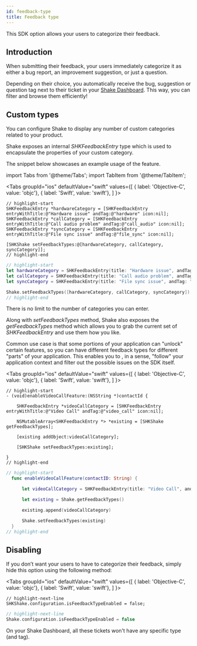```yaml
---
id: feedback-type
title: Feedback type
---
```

This SDK option allows your users to categorize their feedback.

## Introduction

When submitting their feedback, your users immediately categorize it as either a bug report, an improvement suggestion, or just a question.

Depending on their choice, you automatically receive the <span class="tag-button pink-tag-button">bug</span>, <span class="tag-button pink-tag-button">suggestion</span> or <span class="tag-button pink-tag-button">question</span> tag next to their ticket in your [Shake Dashboard](https://app.shakebugs.com). This way, you can filter and browse them efficiently!

## Custom types

You can configure Shake to display any number of custom categories related to your product.

Shake exposes an internal *SHKFeedbackEntry* type which is used to encapsulate the properties of your custom category.

The snippet below showcases an example usage of the feature. 

import Tabs from '@theme/Tabs';
import TabItem from '@theme/TabItem';

<Tabs
  groupId="ios"
  defaultValue="swift"
  values={[
  { label: 'Objective-C', value: 'objc'},
    { label: 'Swift', value: 'swift'},
  ]
}>

<TabItem value="objc">

```objc title="AppDelegate.m"
// highlight-start
SHKFeedbackEntry *hardwareCategory = [SHKFeedbackEntry entryWithTitle:@"Hardware issue" andTag:@"hardware" icon:nil];
SHKFeedbackEntry *callCategory = [SHKFeedbackEntry entryWithTitle:@"Call audio problem" andTag:@"call_audio" icon:nil];
SHKFeedbackEntry *syncCategory = [SHKFeedbackEntry entryWithTitle:@"File sync issue" andTag:@"file_sync" icon:nil];

[SHKShake setFeedbackTypes:@[hardwareCategory, callCategory, syncCategory]];  
// highlight-end
```

</TabItem>

<TabItem value="swift">

```swift title="AppDelegate.swift"
// highlight-start
let hardwareCategory = SHKFeedbackEntry(title: "Hardware issue", andTag: "hardware", icon: hardwareIssueIcon)
let callCategory = SHKFeedbackEntry(title: "Call audio problem", andTag: "call_audio", icon: nil)
let syncCategory = SHKFeedbackEntry(title: "File sync issue", andTag: "file_sync", icon: nil)

Shake.setFeedbackTypes([hardwareCategory, callCategory, syncCategory])
// highlight-end
```

</TabItem>

</Tabs>

There is no limit to the number of categories you can enter.

Along with *setFeedbackTypes* method, Shake also exposes the *getFeedbackTypes* method which allows you to 
grab the current set of *SHKFeedbackEntry* and use them how you like.

Common use case is that some portions of your application can "unlock" certain features, so you can have different feedback types for different "parts" of 
your application. This enables you to , in a sense, "follow" your application context and filter out the possible issues on the SDK itself.

<Tabs
  groupId="ios"
  defaultValue="swift"
  values={[
  { label: 'Objective-C', value: 'objc'},
    { label: 'Swift', value: 'swift'},
  ]
}>

<TabItem value="objc">

```objc title="NetworkService.m"
// highlight-start
- (void)enableVideoCallFeature:(NSString *)contactId {

    SHKFeedbackEntry *videoCallCategory = [SHKFeedbackEntry entryWithTitle:@"Video Call" andTag:@"video_call" icon:nil];

    NSMutableArray<SHKFeedbackEntry *> *existing = [SHKShake getFeedbackTypes];

    [existing addObject:videoCallCategory];

    [SHKShake setFeedbackTypes:existing];

}
// highlight-end
```

</TabItem>

<TabItem value="swift">

```swift title="NetworkService.swift"
// highlight-start  
  func enableVideoCallFeature(contactID: String) {

      let videoCallCategory = SHKFeedbackEntry(title: "Video Call", andTag: "video_call", icon: nil)

      let existing = Shake.getFeedbackTypes()

      existing.append(videoCallCategory)

      Shake.setFeedbackTypes(existing)
  }
// highlight-end
```

</TabItem>

</Tabs>

## Disabling
If you don’t want your users to have to categorize their feedback, simply hide this option using the following method:

<Tabs
  groupId="ios"
  defaultValue="swift"
  values={[
  { label: 'Objective-C', value: 'objc'},
    { label: 'Swift', value: 'swift'},
  ]
}>

<TabItem value="objc">

```objc title="AppDelegate.m"
// highlight-next-line
SHKShake.configuration.isFeedbackTypeEnabled = false;
```

</TabItem>

<TabItem value="swift">

```swift title="AppDelegate.swift"
// highlight-next-line
Shake.configuration.isFeedbackTypeEnabled = false
```

</TabItem>

</Tabs>

On your Shake Dashboard, all these tickets won't have any specific type (and tag).
